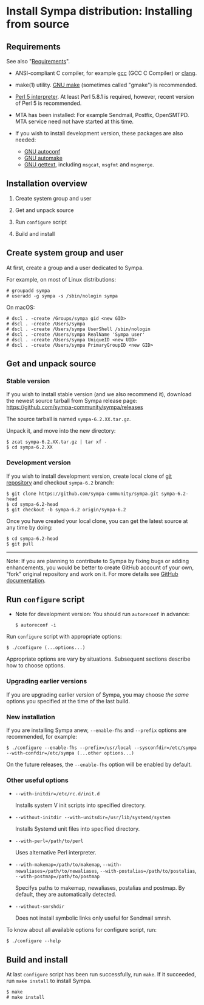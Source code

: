 Install Sympa distribution: Installing from source
==================================================

Requirements
------------

See also "[Requirements](requirements.md)".

* ANSI-compliant C compiler,
  for example [gcc](https://gcc.gnu.org/) (GCC C Compiler)
  or [clang](http://clang.llvm.org/).

* make(1) utility. [GNU make](https://www.gnu.org/software/make/)
  (sometimes called "gmake") is recommended.

* [Perl 5 interpreter](https://www.perl.org/get.html).
  At least Perl 5.8.1 is required,
  however, recent version of Perl 5 is recommended.

* MTA has been installed: For example Sendmail, Postfix, OpenSMTPD.
  MTA service need not have started at this time.

* If you wish to install development version, these packages are also needed:
  - [GNU autoconf](https://www.gnu.org/software/autoconf/)
  - [GNU automake](https://www.gnu.org/software/automake/)
  - [GNU gettext](https://www.gnu.org/software/gettext/), including ``msgcat``, ``msgfmt`` and ``msgmerge``.

Installation overview
---------------------

1. Create system group and user

2. Get and unpack source

3. Run ``configure`` script

4. Build and install

Create system group and user
----------------------------

At first, create a group and a user dedicated to Sympa.

For example, on most of Linux distributions:
```
# groupadd sympa
# useradd -g sympa -s /sbin/nologin sympa
```

On macOS:
```
# dscl . -create /Groups/sympa gid <new GID>
# dscl . -create /Users/sympa
# dscl . -create /Users/sympa UserShell /sbin/nologin
# dscl . -create /Users/sympa RealName 'Sympa user'
# dscl . -create /Users/sympa UniqueID <new UID>
# dscl . -create /Users/sympa PrimaryGroupID <new GID>
```

Get and unpack source
---------------------

### Stable version

If you wish to install stable version (and we also recommend it),
download the newest source tarball from Sympa release page:
https://github.com/sympa-community/sympa/releases

The source tarball is named ``sympa-6.2.XX.tar.gz``.

Unpack it, and move into the new directory:
```
$ zcat sympa-6.2.XX.tar.gz | tar xf -
$ cd sympa-6.2.XX
```

### Development version

If you wish to install development version,
create local clone of [git repository](https://github.com/sympa-community/sympa.git) and checkout ``sympa-6.2`` branch:
```
$ git clone https://github.com/sympa-community/sympa.git sympa-6.2-head
$ cd sympa-6.2-head
$ git checkout -b sympa-6.2 origin/sympa-6.2
```
Once you have created your local clone, you can get the latest source at any
time by doing:
```
$ cd sympa-6.2-head
$ git pull
```

----
Note: If you are planning to contribute to Sympa by fixing bugs or adding
enhancements, you would be better to create GitHub account of your own,
"fork" original repository and work on it.  For more details see
[GitHub documentation](https://help.github.com/articles/fork-a-repo/).

Run ``configure`` script
------------------------

* Note for development version: You should run ``autoreconf`` in advance:
  ```
  $ autoreconf -i
  ```

Run ``configure`` script with appropriate options:
```
$ ./configure (...options...)
```

Appropriate options are vary by situations.
Subsequent sections describe how to choose options.

### Upgrading earlier versions

If you are upgrading earlier version of Sympa, you may choose _the same_ options you specified at the time of the last build.

### New installation

If you are installing Sympa anew, ``--enable-fhs`` and ``--prefix`` options are recommended, for example:
```
$ ./configure --enable-fhs --prefix=/usr/local --sysconfdir=/etc/sympa --with-confdir=/etc/sympa (...other options...)
```
On the future releases, the ``--enable-fhs`` option will be enabled by default.

### Other useful options

- ``--with-initdir=/etc/rc.d/init.d``

  Installs system V init scripts into specified directory.

- ``--without-initdir --with-unitsdir=/usr/lib/systemd/system``

  Installs Systemd unit files into specified directory.

- ``--with-perl=/path/to/perl``

  Uses alternative Perl interpreter.

- ``--with-makemap=/path/to/makemap``,
  ``--with-newaliases=/path/to/newaliases``,
  ``--with-postalias=/path/to/postalias``,
  ``--with-postmap=/path/to/postmap``

  Specifys paths to makemap, newaliases, postalias and postmap.
  By default, they are automatically detected.

- ``--without-smrshdir``

  Does not install symbolic links only useful for Sendmail smrsh.

To know about all available options for configure script, run:
```
$ ./configure --help
```

Build and install
-----------------

At last ``configure`` script has been run successfully, run ``make``.
If it succeeded, run ``make install`` to install Sympa.
```
$ make
# make install
```

